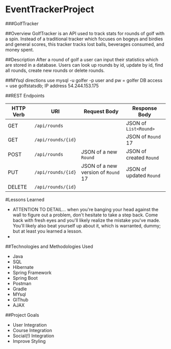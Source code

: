 # EventTrackerProject
###GolfTracker

##Overview
GolfTracker is an API used to track stats for rounds of golf with a spin. Instead of a traditional tracker which focuses on bogeys and birdies and general scores, this tracker tracks lost balls, beverages consumed, and money spent.

##Description
After a round of golf a user can input their statistics which are stored in a database.
Users can look up rounds by id, update by id, find all rounds, create new rounds or delete rounds.

##MYsql directions
use mysql -u golfer -p
user and pw = golfer
DB access = use golfstatsdb;
IP address 54.244.153.175

##REST Endpoints

| HTTP Verb | URI                  | Request Body                        | Response Body           |
|-----------|----------------------|-------------------------------------|-------------------------|
| GET       | `/api/rounds`        |                                     | JSON of `List<Round>`   |
| GET       | `/api/rounds/{id}`   |                                     | JSON of `Round` 17      |
| POST      | `/api/rounds`        | JSON of a new `Round`               | JSON of created `Round` |
| PUT       | `/api/rounds/{id}`   | JSON of a new version of `Round` 17 | JSON of updated `Round` |
| DELETE    | `/api/rounds/{id}`   |                                     |                         |

#Lessons Learned
- ATTENTION TO DETAIL... when you're banging your head against the wall to figure out a problem, don't hesitate to take a step back. Come back with fresh eyes and you'll likely realize the mistake you've made. You'll likely also beat yourself up about it, which is warranted, dummy; but at least you learned a lesson.
-

##Technologies and Methodologies Used
- Java
- SQL
- Hibernate
- Spring Framework
- Spring Boot
- Postman
- Gradle
- MYsql
- GIThub
- AJAX

##Project Goals
- User Integration
- Course Integration
- Social(!) Integration
- Improve Styling
